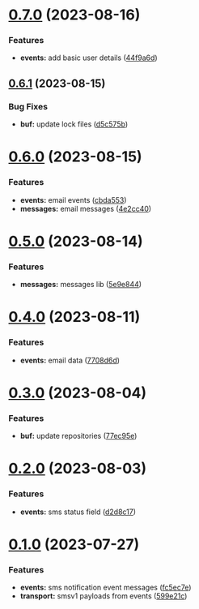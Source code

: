 # [0.7.0](https://gitlab.com/sanctumlabs/libraries/messageschema/compare/0.6.1...0.7.0) (2023-08-16)


### Features

* **events:** add basic user details ([44f9a6d](https://gitlab.com/sanctumlabs/libraries/messageschema/commit/44f9a6d9ae10c490612a5d2572299f84ea18241f))

## [0.6.1](https://gitlab.com/sanctumlabs/libraries/messageschema/compare/0.6.0...0.6.1) (2023-08-15)


### Bug Fixes

* **buf:** update lock files ([d5c575b](https://gitlab.com/sanctumlabs/libraries/messageschema/commit/d5c575ba00d8b91411ed457c8d041ecb5d52bb50))

# [0.6.0](https://gitlab.com/sanctumlabs/libraries/messageschema/compare/0.5.0...0.6.0) (2023-08-15)


### Features

* **events:** email events ([cbda553](https://gitlab.com/sanctumlabs/libraries/messageschema/commit/cbda553e225fed92700c46f4562e0e7f11e8c3d7))
* **messages:** email messages ([4e2cc40](https://gitlab.com/sanctumlabs/libraries/messageschema/commit/4e2cc4004174ed0e20f813f399235781ac0a4848))

# [0.5.0](https://gitlab.com/sanctumlabs/libraries/messageschema/compare/0.4.0...0.5.0) (2023-08-14)


### Features

* **messages:** messages lib ([5e9e844](https://gitlab.com/sanctumlabs/libraries/messageschema/commit/5e9e8444f88490169476432779ce9f31db31ff44))

# [0.4.0](https://gitlab.com/sanctumlabs/libraries/messageschema/compare/0.3.0...0.4.0) (2023-08-11)


### Features

* **events:** email data ([7708d6d](https://gitlab.com/sanctumlabs/libraries/messageschema/commit/7708d6d3f61437131b825d06f374e18f93bbd306))

# [0.3.0](https://gitlab.com/sanctumlabs/libraries/messageschema/compare/0.2.0...0.3.0) (2023-08-04)


### Features

* **buf:** update repositories ([77ec95e](https://gitlab.com/sanctumlabs/libraries/messageschema/commit/77ec95e1479802cd351c0cdf79337ed883635536))

# [0.2.0](https://gitlab.com/sanctumlabs/libraries/messageschema/compare/0.1.0...0.2.0) (2023-08-03)


### Features

* **events:** sms status field ([d2d8c17](https://gitlab.com/sanctumlabs/libraries/messageschema/commit/d2d8c170fbbd1d9c710aacaf6cbc0b352d44cbc9))

# [0.1.0](https://gitlab.com/sanctumlabs/libraries/messageschema/compare/0.0.3...0.1.0) (2023-07-27)


### Features

* **events:** sms notification event messages ([fc5ec7e](https://gitlab.com/sanctumlabs/libraries/messageschema/commit/fc5ec7e6bf5dacb6351d60af7216acdaf37fb902))
* **transport:** smsv1 payloads from events ([599e21c](https://gitlab.com/sanctumlabs/libraries/messageschema/commit/599e21c839f2ce1e5e3e0ca975289469ced06323))
